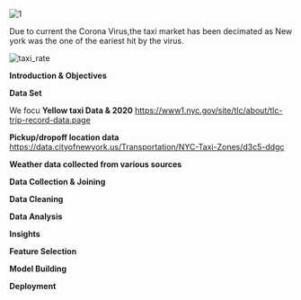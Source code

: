 ![1](https://user-images.githubusercontent.com/16584326/101976413-0e7c3b80-3c13-11eb-87c8-513934739789.jpg)


Due to current the Corona Virus,the taxi market has been decimated as New york was the one of the eariest hit by the virus.

![taxi_rate](https://user-images.githubusercontent.com/16584326/101976845-5309d600-3c17-11eb-88a6-a46fecaa9a0a.png)


<b>Introduction & Objectives</b>

<b>Data Set</b>

We focu
<b>Yellow taxi Data & 2020</b>
https://www1.nyc.gov/site/tlc/about/tlc-trip-record-data.page

<b>Pickup/dropoff location data</b>
https://data.cityofnewyork.us/Transportation/NYC-Taxi-Zones/d3c5-ddgc

<b>Weather data collected from various sources </b>

<b>Data Collection & Joining</b>

<b>Data Cleaning</b>


<b>Data Analysis</b>


<b>Insights</b>


<b>Feature Selection</b>


<b>Model Building</b>


<b>Deployment</b>


